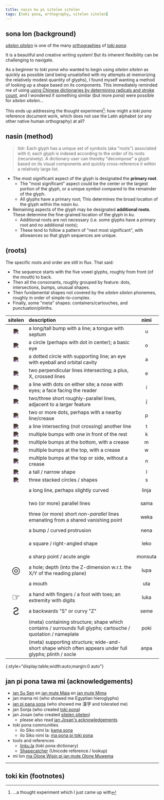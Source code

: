 ```yaml
---
title: nasin ku pi sitelen sitelen
tags: [toki pona, orthography, sitelen sitelen]
---
```


<style>
  @font-face { 
    font-family: 'sitelen pona pona';
    src: url('https://jackhumbert.github.io/sitelen-pona-pona/fonts/sitelen-pona-pona.otf');
    font-weight: 400;
  }
  .spp {
    font: 2em 'sitelen pona pona';
  }
  .sitelen {
    max-width: 3em;
    filter: invert(83%);
  }
  .juniko {
    font-size: 2em;
  }
</style>

## sona lon (background)

_[sitelen sitelen]_ is one of the many [orthographies](https://sona.pona.la/wiki/Writing_systems) of _[toki pona]_.

It is a beautiful and creative writing system!
But its inherent flexibility can be challenging to navigate.

As a beginner to _toki pona_ who wanted to begin using _sitelen sitelen_ as quickly as possible (and being unsatisfied with my attempts at memorizing the relatively modest quantity of glyphs), I found myself wanting a method of looking up a shape based on its components. This immediately reminded me of using [using Chinese dictionaries by determining radicals and stroke count](https://en.wikipedia.org/wiki/Radical_(Chinese_characters)), and I wondered if something similar (but more _pona_) were possible for _sitelen sitelen_...

This ends up addressing the thought experiment[^1]: how might a _toki pona_ reference document work, which does not use the Latin alphabet (or any other native human orthography) at all?
[^1]: ...a thought experiment which I just came up with


## nasin (method)

> tldr: Each glyph has a unique set of symbols (aka "roots") associated with it; each glyph is indexed according to the order of its roots (recursively). A dictionary user can thereby "decompose" a glyph based on its visual components and quickly cross-reference it within a relatively large list.

* The most significant aspect of the glyph is designated the **primary root**.
  * The "most significant" aspect could be the center or the largest portion of the glyph, or a unique symbol compared to the remainder of the glyph.
  * All glyphs have a primary root; This determines the broad location of the glyph within the _nasin ku_.
* Remaining aspects of the glyph may be designated **additional roots**. These determine the fine-grained location of the glyph in _ku_.
  * Additional roots are not necessary (i.e. some glyphs have a primary root and no additional roots); 
  * These tend to follow a pattern of "next most significant", with allowances so that glyph sequences are unique.


## (roots)

The specific roots and order are still in flux. That said:
* The sequence starts with the five vowel glyphs, roughly from front (of the mouth) to back.
* Then all the consonants, roughly grouped by feature: dots, intersections, bumps, unusual shapes.
* Then fundamental shapes not covered by the _sitelen sitelen_ phonemes, roughly in order of simple-to-complex.
* Finally, some "meta" shapes: containers/cartouches, and punctuation/plinths.

| sitelen | description | nimi |
|:-:|:-|:-:|
| <img src="https://jonathangabel.com/images/t47_tokipona/kalalili/t47_kalalili_xu.jpg" class="sitelen" /> | a long/tall bump with a line; a tongue with septum                           | u
| <img src="https://jonathangabel.com/images/t47_tokipona/kalalili/t47_kalalili_xo.jpg" class="sitelen" /> | a circle (perhaps with dot in center); a basic eye                           | o
| <img src="https://jonathangabel.com/images/t47_tokipona/kalalili/t47_kalalili_xa.jpg" class="sitelen" /> | a dotted circle with supporting line; an eye with eyeball and orbital cavity | a
| <img src="https://jonathangabel.com/images/t47_tokipona/kalalili/t47_kalalili_xe.jpg" class="sitelen" /> | two perpendicular lines intersecting; a plus, X, crossed lines               | e
| <img src="https://jonathangabel.com/images/t47_tokipona/kalalili/t47_kalalili_xi.jpg" class="sitelen" /> | a line with dots on either site; a nose with eyes; a face facing the reader  | i
| <img src="https://jonathangabel.com/images/t47_tokipona/kalalili/t47_kalalili_xj.jpg" class="sitelen" /> | two/three short roughly-parallel lines, adjacent to a larger feature         | j
| <img src="https://jonathangabel.com/images/t47_tokipona/kalalili/t47_kalalili_xp.jpg" class="sitelen" /> | two or more dots, perhaps with a nearby line/crease                          | p
| <img src="https://jonathangabel.com/images/t47_tokipona/kalalili/t47_kalalili_xt.jpg" class="sitelen" /> | a line intersecting (not crossing) another line                              | t
| <img src="https://jonathangabel.com/images/t47_tokipona/kalalili/t47_kalalili_xk.jpg" class="sitelen" /> | multiple bumps with one in front of the rest                                 | k
| <img src="https://jonathangabel.com/images/t47_tokipona/kalalili/t47_kalalili_xm.jpg" class="sitelen" /> | multiple bumps at the bottom, with a crease                                  | m
| <img src="https://jonathangabel.com/images/t47_tokipona/kalalili/t47_kalalili_xw.jpg" class="sitelen" /> | multiple bumps at the top, with a crease                                     | w
| <img src="https://jonathangabel.com/images/t47_tokipona/kalalili/t47_kalalili_xn.jpg" class="sitelen" /> | multiple bumps at the top or side, without a crease                          | n
| <img src="https://jonathangabel.com/images/t47_tokipona/kalalili/t47_kalalili_xl.jpg" class="sitelen" /> | a tall / narrow shape                                                        | l
| <img src="https://jonathangabel.com/images/t47_tokipona/kalalili/t47_kalalili_xs.jpg" class="sitelen" /> | three stacked circles / shapes                                               | s
|    <span class="spp"></span> | a long line, perhaps slightly curved                                                                         | linja
|    <span class="spp"></span> | two (or more) parallel lines                                                                                 | sama
|    <span class="spp"></span> | three (or more) short _non-parallel_ lines emanating from a shared vanishing point                           | weka
|    <span class="spp"></span> | a bump / curved protrusion                                                                                   | nena
|    <span class="spp"></span> | a square / right-angled shape                                                                                | leko
|    <span class="spp"></span> | a sharp point / acute angle                                                                                  | monsuta
| <span class="juniko">◎</span> | a hole; depth (into the Z-dimension w.r.t. the X/Y of the reading plane)                                     | lupa
|    <span class="spp"></span> | a mouth                                                                                                      | uta
| <span class="juniko">☞</span> | a hand with fingers / a foot with toes; an extremity with digits                                             | luka
| <span class="juniko">Ƨ</span> | a backwards "S" or curvy "Z"                                                                                 | seme
|    <span class="spp"></span> | (meta) containing structure; shape which contains / surrounds full glyphs; cartouche / quotation / nameplate | poki
|    <span class="spp"></span> | (meta) supporting structure; wide-and-short shape which often appears under full glyphs; plinth / socle      | anpa
{:style="display:table;width:auto;margin:0 auto"}


## jan pi pona tawa mi (acknowledgements)

* [jan Su Sen](https://en.wikipedia.org//wiki/Xu_Shen) en [jan mute Maja](https://www.mayanleague.org) en [jan mute Mima](https://en.wikipedia.org/wiki/Mi%27kmaq)
* jan mama mi (who showed me Egyptian hieroglyphs)
* [jan pi pana sona](https://oberlin.edu) (who showed me 漢字 and tolerated me)
* jan Sonja (who created [toki pona])
* jan Josan (who created [sitelen sitelen])
  * please also read [jan Josan's acknowledgements](https://jonathangabel.com/toki-pona/acknowledgements/)
* toki pona communities
  * ilo Siko nimi la: [kama sona](https://discord.gg/XCfMszsf54)
  * ilo Siko nimi la: [ma pona pi toki pona](https://discord.gg/mapona)
* tools and references
  * [linku.la](https://linku.la) (toki pona dictionary)
  * [Shapecatcher](https://shapecatcher.com) (Unicode reference / lookup)
* mi lon [ma Olone Wisin pi jan mute Olone Muwema](https://cejce.berkeley.edu/ohloneland)


-------

## toki kin (footnotes)



[sitelen sitelen]: https://jonathangabel.com/toki-pona/
[toki pona]: https://tokipona.org
[sitelen pona]: http://tokipona.net/tp/janpije/hieroglyphs.php
[sitelen sitelen kule]: https://jonathangabel.com/toki-pona/colors/
[sitelen telo]: https://imgur.com/a/A30SGum
